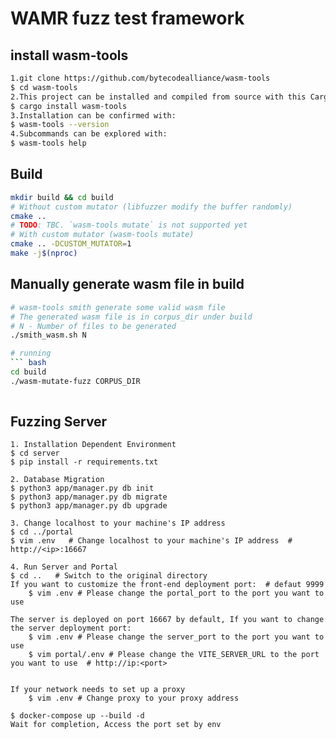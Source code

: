 # WAMR fuzz test framework

## install wasm-tools

```bash
1.git clone https://github.com/bytecodealliance/wasm-tools
$ cd wasm-tools
2.This project can be installed and compiled from source with this Cargo command:
$ cargo install wasm-tools
3.Installation can be confirmed with:
$ wasm-tools --version
4.Subcommands can be explored with:
$ wasm-tools help
```

## Build

```bash
mkdir build && cd build
# Without custom mutator (libfuzzer modify the buffer randomly)
cmake ..
# TODO: TBC. `wasm-tools mutate` is not supported yet
# With custom mutator (wasm-tools mutate)
cmake .. -DCUSTOM_MUTATOR=1
make -j$(nproc)
```

## Manually generate wasm file in build

```bash
# wasm-tools smith generate some valid wasm file
# The generated wasm file is in corpus_dir under build
# N - Number of files to be generated
./smith_wasm.sh N 

# running
``` bash
cd build
./wasm-mutate-fuzz CORPUS_DIR
 
```

## Fuzzing Server

```shell
1. Installation Dependent Environment
$ cd server
$ pip install -r requirements.txt

2. Database Migration
$ python3 app/manager.py db init
$ python3 app/manager.py db migrate  
$ python3 app/manager.py db upgrade  

3. Change localhost to your machine's IP address
$ cd ../portal 
$ vim .env   # Change localhost to your machine's IP address  # http://<ip>:16667

4. Run Server and Portal
$ cd ..   # Switch to the original directory
If you want to customize the front-end deployment port:  # defaut 9999
    $ vim .env # Please change the portal_port to the port you want to use 

The server is deployed on port 16667 by default, If you want to change the server deployment port:
    $ vim .env # Please change the server_port to the port you want to use 
    $ vim portal/.env # Please change the VITE_SERVER_URL to the port you want to use  # http://ip:<port>


If your network needs to set up a proxy
    $ vim .env # Change proxy to your proxy address

$ docker-compose up --build -d
Wait for completion, Access the port set by env
```
